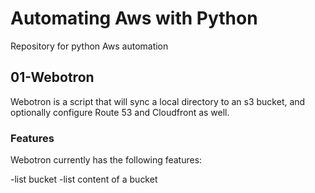 # Automating Aws with Python
Repository for python Aws automation

## 01-Webotron

Webotron is a script that will sync a local directory to an s3 bucket, and optionally configure Route 53 and Cloudfront as well.

### Features

Webotron currently has the following features:

-list bucket
-list content of a bucket
